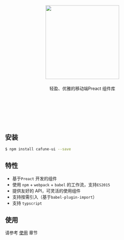 <div style="padding: 60px 0 90px 0;text-align: center">
  <img src="/cafune/assets/Cafune.png" width="240px">
  <p style="margin-top: 20px;">轻盈、优雅的移动端Preact 组件库</p>
</div>

## 安装
```bash
$ npm install cafune-ui --save
```

## 特性

- 基于`Preact` 开发的组件
- 使用 `npm` + `webpack` + `babel` 的工作流，支持`ES2015`
- 提供友好的 API，可灵活的使用组件
- 支持按需引入（基于`babel-plugin-import`）
- 支持 `typscript`

## 使用

请参考 [使用](/cafune/#/doc/usage) 章节
